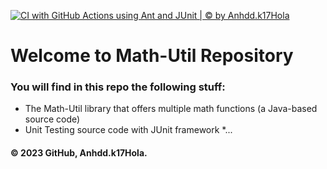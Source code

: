 [![CI with GitHub Actions using Ant and JUnit | ©  by Anhdd.k17Hola](https://github.com/anhdd17/math-util/actions/workflows/ci-junit.yml/badge.svg)](https://github.com/anhdd17/math-util/actions/workflows/ci-junit.yml)

# Welcome to Math-Util Repository
### You will find in this repo the following stuff:
* The Math-Util library that offers multiple math functions (a Java-based source code)
* Unit Testing source code with JUnit framework
*...


#### © 2023 GitHub, Anhdd.k17Hola.